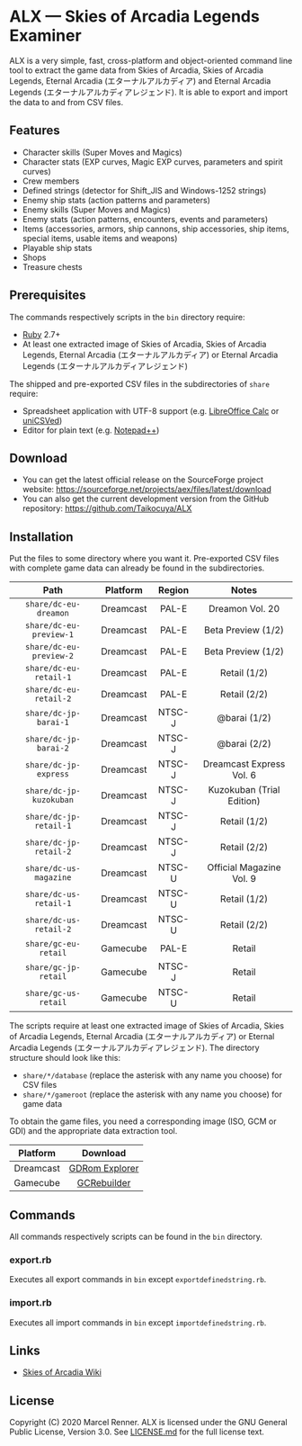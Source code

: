 # ALX — Skies of Arcadia Legends Examiner

ALX is a very simple, fast, cross-platform and object-oriented command line 
tool to extract the game data from Skies of Arcadia, Skies of Arcadia Legends,
Eternal Arcadia (エターナルアルカディア) and Eternal Arcadia Legends 
(エターナルアルカディアレジェンド). It is able to export and import the data to and from 
CSV files.

## Features

* Character skills (Super Moves and Magics)
* Character stats (EXP curves, Magic EXP curves, parameters and spirit curves)
* Crew members
* Defined strings (detector for Shift_JIS and Windows-1252 strings)
* Enemy ship stats (action patterns and parameters)
* Enemy skills (Super Moves and Magics)
* Enemy stats (action patterns, encounters, events and parameters)
* Items (accessories, armors, ship cannons, ship accessories, ship items, 
  special items, usable items and weapons)
* Playable ship stats
* Shops
* Treasure chests

## Prerequisites

The commands respectively scripts in the `bin` directory require:

* [Ruby](https://www.ruby-lang.org/) 2.7+
* At least one extracted image of Skies of Arcadia, Skies of Arcadia Legends, 
  Eternal Arcadia (エターナルアルカディア) or Eternal Arcadia Legends 
  (エターナルアルカディアレジェンド)

The shipped and pre-exported CSV files in the subdirectories of `share` 
require:

* Spreadsheet application with UTF-8 support (e.g. 
  [LibreOffice Calc](https://www.libreoffice.org/) or 
  [uniCSVed](http://csved.sjfrancke.nl/))
* Editor for plain text (e.g. [Notepad++](https://notepad-plus-plus.org/))

## Download

* You can get the latest official release on the SourceForge project website:
  https://sourceforge.net/projects/aex/files/latest/download
* You can also get the current development version from the GitHub repository:
  https://github.com/Taikocuya/ALX

## Installation

Put the files to some directory where you want it. Pre-exported CSV files with 
complete game data can already be found in the subdirectories.

| Path                    | Platform  | Region  | Notes                     |
|:-----------------------:|:---------:|:-------:|:-------------------------:|
| `share/dc-eu-dreamon`   | Dreamcast | PAL-E   | Dreamon Vol. 20           |
| `share/dc-eu-preview-1` | Dreamcast | PAL-E   | Beta Preview (1/2)        |
| `share/dc-eu-preview-2` | Dreamcast | PAL-E   | Beta Preview (1/2)        |
| `share/dc-eu-retail-1`  | Dreamcast | PAL-E   | Retail (1/2)              |
| `share/dc-eu-retail-2`  | Dreamcast | PAL-E   | Retail (2/2)              |
| `share/dc-jp-barai-1`   | Dreamcast | NTSC-J  | @barai (1/2)              |
| `share/dc-jp-barai-2`   | Dreamcast | NTSC-J  | @barai (2/2)              |
| `share/dc-jp-express`   | Dreamcast | NTSC-J  | Dreamcast Express Vol. 6  |
| `share/dc-jp-kuzokuban` | Dreamcast | NTSC-J  | Kuzokuban (Trial Edition) |
| `share/dc-jp-retail-1`  | Dreamcast | NTSC-J  | Retail (1/2)              |
| `share/dc-jp-retail-2`  | Dreamcast | NTSC-J  | Retail (2/2)              |
| `share/dc-us-magazine`  | Dreamcast | NTSC-U  | Official Magazine Vol. 9  |
| `share/dc-us-retail-1`  | Dreamcast | NTSC-U  | Retail (1/2)              |
| `share/dc-us-retail-2`  | Dreamcast | NTSC-U  | Retail (2/2)              |
| `share/gc-eu-retail`    | Gamecube  | PAL-E   | Retail                    |
| `share/gc-jp-retail`    | Gamecube  | NTSC-J  | Retail                    |
| `share/gc-us-retail`    | Gamecube  | NTSC-U  | Retail                    |

The scripts require at least one extracted image of Skies of Arcadia, Skies of 
Arcadia Legends, Eternal Arcadia (エターナルアルカディア) or Eternal Arcadia Legends 
(エターナルアルカディアレジェンド). The directory structure should look like this:

* `share/*/database` (replace the asterisk with any name you choose) for CSV 
  files
* `share/*/gameroot` (replace the asterisk with any name you choose) for game 
  data

To obtain the game files, you need a corresponding image (ISO, GCM or GDI) and 
the appropriate data extraction tool.

| Platform  | Download                                                     |
|:---------:|:------------------------------------------------------------:|
| Dreamcast | [GDRom Explorer](https://www.romhacking.net/utilities/1459/) |
| Gamecube  | [GCRebuilder](http://www.romhacking.net/utilities/619/)      |

## Commands

All commands respectively scripts can be found in the `bin` directory. 

### export.rb

Executes all export commands in `bin` except `exportdefinedstring.rb`.

### import.rb

Executes all import commands in `bin` except `importdefinedstring.rb`.

## Links

* [Skies of Arcadia Wiki](https://skiesofarcadia.gamepedia.com/)

## License

Copyright (C) 2020 Marcel Renner. ALX is licensed under the GNU General Public 
License, Version 3.0. See [LICENSE.md](LICENSE.md) for the full license text.

